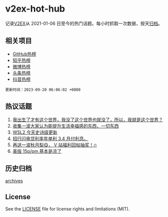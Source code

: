# v2ex-hot-hub

 记录[V2EX](https://www.v2ex.com/)从 2021-01-06 日至今的热门话题。每小时抓取一次数据，按天[归档](archives)。
 
 ## 相关项目

- [GitHub热榜](https://github.com/lonnyzhang423/github-hot-hub)
- [知乎热榜](https://github.com/lonnyzhang423/zhihu-hot-hub)
- [微博热榜](https://github.com/lonnyzhang423/weibo-hot-hub)
- [头条热榜](https://github.com/lonnyzhang423/toutiao-hot-hub)
- [抖音热榜](https://github.com/lonnyzhang423/douyin-hot-hub)


 `更新时间：2023-09-20 06:06:02 +0800`

## 热议话题

1. [我出生了才有这个世界，我没了这个世界也就没了，所以，我就是这个世界？](https://www.v2ex.com/t/975056)
1. [收集一波大家认为能提升生活幸福感的东西，一切东西](https://www.v2ex.com/t/975182)
1. [WSL2 今天史诗级更新](https://www.v2ex.com/t/975098)
1. [招行闪电贷利率年单利 3.4 月付利息。](https://www.v2ex.com/t/975072)
1. [再送一波秋月梨😋， V 站福利回帖抽奖！🔥](https://www.v2ex.com/t/975101)
1. [美版 15p/pm 基本是凉了](https://www.v2ex.com/t/975066)

## 历史归档

[archives](archives)

## License

See the [LICENSE](LICENSE) file for license rights and limitations (MIT).
